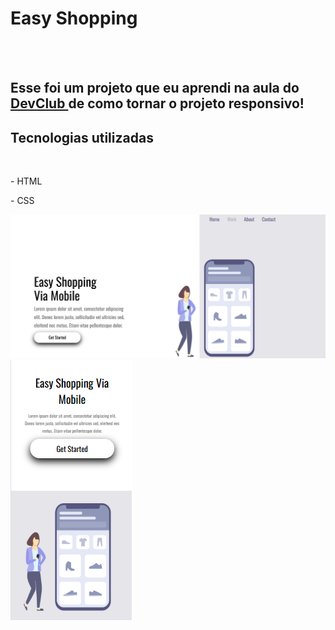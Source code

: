 <h1> Easy Shopping</h1>
<br>
<br>
<h2>Esse foi um projeto que eu aprendi na aula do <a href="https://rodolfomori.com.br/devclub">DevClub <a/> de como tornar o projeto responsivo!</h2> 
  <h2>Tecnologias utilizadas</h2>
  <br>
 <p> - HTML</p>
 <p> - CSS</p>
  <img src="https://github.com/Paolavarela/Easy-Shopping/blob/master/Assets/Desktop.png?raw=true">
  <img src="https://github.com/Paolavarela/Easy-Shopping/blob/master/Assets/Mobile.png?raw=true">
 

